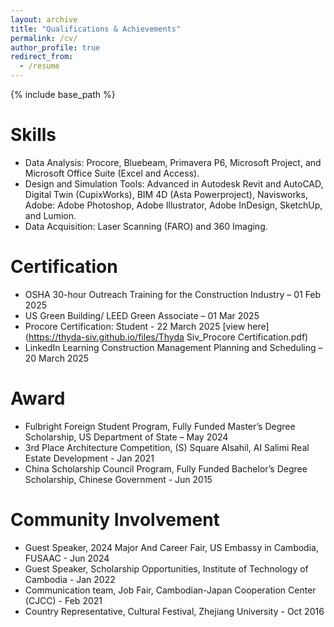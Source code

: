 ```yaml
---
layout: archive
title: "Qualifications & Achievements"
permalink: /cv/
author_profile: true
redirect_from:
  - /resume
---
```


{% include base_path %}

Skills
======
* Data Analysis: Procore, Bluebeam, Primavera P6, Microsoft Project, and Microsoft Office Suite (Excel and Access).
* Design and Simulation Tools: Advanced in Autodesk Revit and AutoCAD, Digital Twin (CupixWorks), BIM 4D (Asta Powerproject), Navisworks, Adobe: Adobe Photoshop, Adobe Illustrator, Adobe InDesign, SketchUp, and Lumion.
* Data Acquisition: Laser Scanning (FARO) and 360 Imaging.

Certification
======
* OSHA 30-hour Outreach Training for the Construction Industry – 01 Feb 2025
* US Green Building/ LEED Green Associate – 01 Mar 2025
* Procore Certification: Student - 22 March 2025 [view here](https://thyda-siv.github.io/files/Thyda Siv_Procore Certification.pdf)
* LinkedIn Learning Construction Management Planning and Scheduling – 20 March 2025
  
Award
======
* Fulbright Foreign Student Program, Fully Funded Master’s Degree Scholarship, US Department of State – May 2024
* 3rd Place Architecture Competition, (S) Square Alsahil, AI Salimi Real Estate Development - Jan 2021
* China Scholarship Council Program, Fully Funded Bachelor’s Degree Scholarship, Chinese Government - Jun 2015

Community Involvement
======
* Guest Speaker, 2024 Major And Career Fair, US Embassy in Cambodia, FUSAAC - Jun 2024
* Guest Speaker, Scholarship Opportunities, Institute of Technology of Cambodia - Jan 2022
* Communication team, Job Fair, Cambodian-Japan Cooperation Center (CJCC) - Feb 2021
* Country Representative, Cultural Festival, Zhejiang University - Oct 2016
